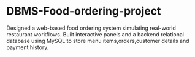 # DBMS-Food-ordering-project
Designed a web-based food ordering system simulating real-world restaurant workflows. Built interactive panels and a backend relational database using MySQL to store menu items,orders,customer details and payment history.
